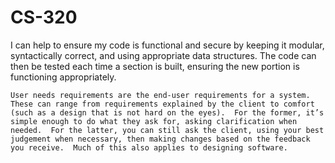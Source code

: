 # CS-320

I can help to ensure my code is functional and secure by keeping it modular, syntactically correct, and using appropriate data structures.  The code can then be tested each time a section is built, ensuring the new portion is functioning appropriately.

	User needs requirements are the end-user requirements for a system.  These can range from requirements explained by the client to comfort (such as a design that is not hard on the eyes).  For the former, it’s simple enough to do what they ask for, asking clarification when needed.  For the latter, you can still ask the client, using your best judgement when necessary, then making changes based on the feedback you receive.  Much of this also applies to designing software.
